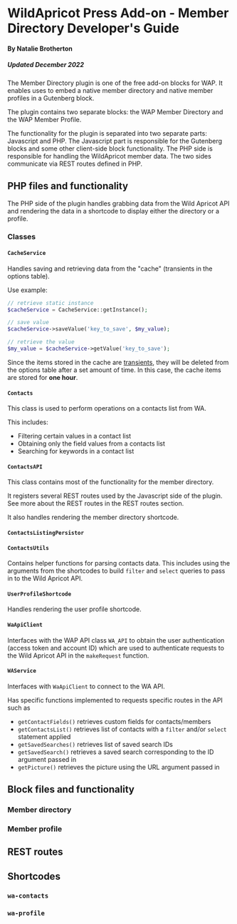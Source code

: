 # WildApricot Press Add-on - Member Directory Developer's Guide

#### By Natalie Brotherton

##### *Updated December 2022*

The Member Directory plugin is one of the free add-on blocks for WAP. It enables uses to embed a native member directory and native member profiles in a Gutenberg block.

The plugin contains two separate blocks: the WAP Member Directory and the WAP Member Profile.

The functionality for the plugin is separated into two separate parts: Javascript and PHP. The Javascript part is responsible for the Gutenberg blocks and some other client-side block functionality. The PHP side is responsible for handling the WildApricot member data. The two sides communicate via REST routes defined in PHP.

## PHP files and functionality
The PHP side of the plugin handles grabbing data from the Wild Apricot API and rendering the data in a shortcode to display either the directory or a profile.

### Classes
#### `CacheService`
Handles saving and retrieving data from the "cache" (transients in the options table).

Use example:
```php
// retrieve static instance
$cacheService = CacheService::getInstance();

// save value
$cacheService->saveValue('key_to_save', $my_value);

// retrieve the value
$my_value = $cacheService->getValue('key_to_save');
```

Since the items stored in the cache are [transients](https://developer.wordpress.org/apis/transients/), they will be deleted from the options table after a set amount of time. In this case, the cache items are stored for **one hour**.

#### `Contacts`
This class is used to perform operations on a contacts list from WA.

This includes:
* Filtering certain values in a contact list
* Obtaining only the field values from a contacts list
* Searching for keywords in a contact list

#### `ContactsAPI`
This class contains most of the functionality for the member directory. 

It registers several REST routes used by the Javascript side of the plugin. See more about the REST routes in the REST routes section.

It also handles rendering the member directory shortcode.

#### `ContactsListingPersistor`

#### `ContactsUtils`
Contains helper functions for parsing contacts data. This includes using the arguments from the shortcodes to build `filter` and `select` queries to pass in to the Wild Apricot API. 

#### `UserProfileShortcode`
Handles rendering the user profile shortcode.

#### `WaApiClient`
Interfaces with the WAP API class `WA_API` to obtain the user authentication (access token and account ID) which are used to authenticate requests to the Wild Apricot API in the `makeRequest` function.

#### `WAService`
Interfaces with `WaApiClient` to connect to the WA API.

Has specific functions implemented to requests specific routes in the API such as
* `getContactFields()` retrieves custom fields for contacts/members
* `getContactsList()` retrieves list of contacts with a `filter` and/or `select` statement applied
* `getSavedSearches()` retrieves list of saved search IDs
* `getSavedSearch()` retrieves a saved search corresponding to the ID argument passed in
* `getPicture()` retrieves the picture using the URL argument passed in




## Block files and functionality

### Member directory

### Member profile

## REST routes

## Shortcodes
### `wa-contacts`

### `wa-profile`